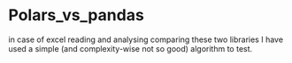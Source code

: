 # Polars_vs_pandas
in case of excel reading and analysing comparing these two libraries
I have used a simple (and complexity-wise not so good) algorithm to test.
